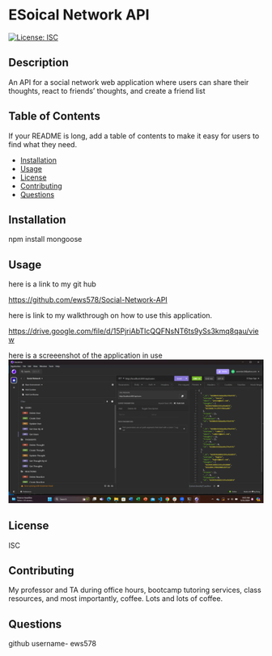 # ESoical Network API
  [![License: ISC](https://img.shields.io/badge/License-ISC-blue.svg)](https://opensource.org/licenses/ISC)

  ## Description
  
  An API for a social network web application where users can share their thoughts, react to friends’ thoughts, and create a friend list  
  ## Table of Contents 
  
  If your README is long, add a table of contents to make it easy for users to find what they need.
  
  - [Installation](#installation)
  - [Usage](#usage)
  - [License](#license)
  - [Contributing](#contributing)
  - [Questions](#questions)
  
  ## Installation
  
  npm install mongoose 
  
  ## Usage


  
  here is a link to my git hub 

  https://github.com/ews578/Social-Network-API
  
  here is link to my walkthrough on how to use this application.

  https://drive.google.com/file/d/15PjriAbTIcQQFNsNT6ts9ySs3kmq8qau/view

  here is a screeenshot of the application in use
  ![alt text](<assets/Screenshot (26).png>)


  
  ## License
  ISC
  
  ## Contributing
  
  My professor and TA during office hours, bootcamp tutoring services, class resources, and most importantly, coffee. Lots and lots of coffee.
   

  ## Questions
  github username- ews578
 
